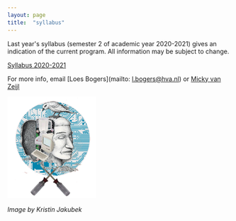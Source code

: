 ```yaml
---
layout: page
title:  "syllabus"
---
```



Last year's syllabus (semester 2 of academic year 2020-2021) gives an indication of the current program. All information may be subject to change. 

[Syllabus 2020-2021](./Syllabus_MinorMakersLAB_2021)

For more info, email [Loes Bogers](mailto: l.bogers@hva.nl) or [Micky van Zeijl](m.van.zeijl@hva.nl)

<img src= "./assets/electronics.gif" alt="visual" width="200"/>

*Image by Kristin Jakubek*
